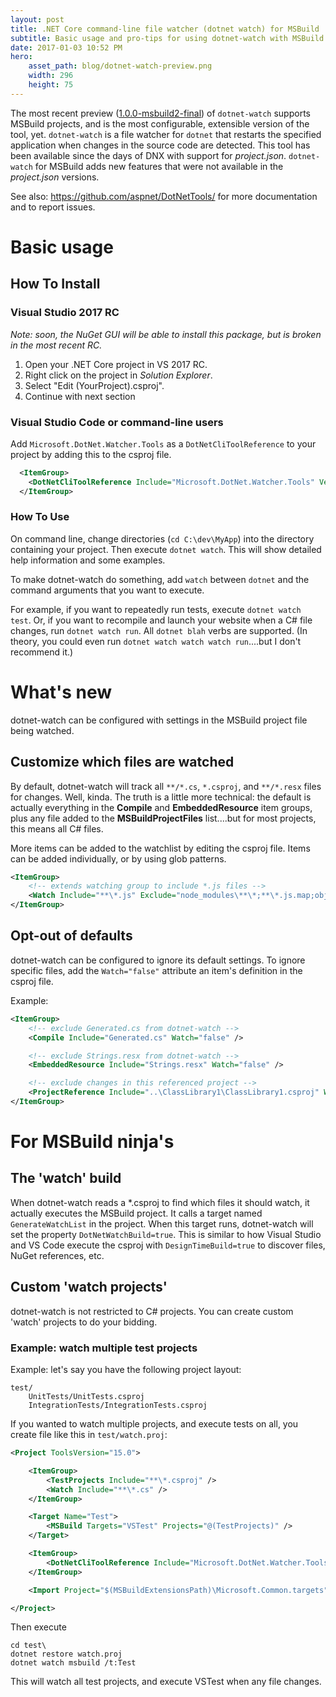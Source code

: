 ```yaml
---
layout: post
title: .NET Core command-line file watcher (dotnet watch) for MSBuild
subtitle: Basic usage and pro-tips for using dotnet-watch with MSBuild
date: 2017-01-03 10:52 PM
hero:
    asset_path: blog/dotnet-watch-preview.png
    width: 296
    height: 75
---
```


The most recent preview ([1.0.0-msbuild2-final](https://www.nuget.org/packages/Microsoft.DotNet.Watcher.Tools/1.0.0-msbuild2-final))
of `dotnet-watch` supports MSBuild projects, and is the most configurable, extensible version of the tool, yet.
`dotnet-watch` is a file watcher for `dotnet` that restarts the specified application when changes in the source code are detected.
This tool has been available since the days of DNX with support for *project.json*.
`dotnet-watch` for MSBuild adds new features that were not available in the *project.json* versions.

See also: <https://github.com/aspnet/DotNetTools/> for more documentation and to report issues.

# Basic usage

## How To Install

### Visual Studio 2017 RC

*Note: soon, the NuGet GUI will be able to install this package, but is broken in the most recent RC.*

1. Open your .NET Core project in VS 2017 RC.
2. Right click on the project in *Solution Explorer*.
3. Select "Edit (YourProject).csproj".
4. Continue with next section

### Visual Studio Code or command-line users

Add `Microsoft.DotNet.Watcher.Tools` as a `DotNetCliToolReference` to your project by adding this to the csproj file.

```xml
  <ItemGroup>
    <DotNetCliToolReference Include="Microsoft.DotNet.Watcher.Tools" Version="1.0.0-msbuild2-final" />
  </ItemGroup>
```

### How To Use

On command line, change directories (`cd C:\dev\MyApp`) into the directory containing your project. Then execute `dotnet watch`. 
This will show detailed help information and some examples.

To make dotnet-watch do something, add `watch` between `dotnet` and the command arguments that you want to execute.

For example, if you want to repeatedly run tests, execute `dotnet watch test`. Or, if you want to recompile and launch
your website when a C# file changes, run `dotnet watch run`. All `dotnet blah` verbs are supported. (In theory, you could 
even run `dotnet watch watch watch run`....but I don't recommend it.)

# What's new

dotnet-watch can be configured with settings in the MSBuild project file being watched.

## Customize which files are watched

By default, dotnet-watch will track all `**/*.cs`, `*.csproj`, and `**/*.resx` files for changes. 
Well, kinda. The truth is a little more technical: the default is actually everything in the **Compile** and **EmbeddedResource** item groups,
plus any file added to the **MSBuildProjectFiles** list....but for most projects, this means all C# files.

More items can be added to the watchlist by editing the csproj file. Items can be added individually, or by using glob patterns.

```xml
<ItemGroup>
    <!-- extends watching group to include *.js files -->
    <Watch Include="**\*.js" Exclude="node_modules\**\*;**\*.js.map;obj\**\*;bin\**\*" />
</ItemGroup>
```

## Opt-out of defaults

dotnet-watch can be configured to ignore its default settings. To ignore specific
files, add the `Watch="false"` attribute an item's definition in the csproj file.

Example:

```xml
<ItemGroup>
    <!-- exclude Generated.cs from dotnet-watch -->
    <Compile Include="Generated.cs" Watch="false" />

    <!-- exclude Strings.resx from dotnet-watch -->
    <EmbeddedResource Include="Strings.resx" Watch="false" />

    <!-- exclude changes in this referenced project -->
    <ProjectReference Include="..\ClassLibrary1\ClassLibrary1.csproj" Watch="false" />
</ItemGroup>
```

# For MSBuild ninja's

## The 'watch' build

When dotnet-watch reads a *.csproj to find which files it should watch,
it actually executes the MSBuild project. It calls a target named `GenerateWatchList` 
in the project. When this target runs, dotnet-watch will set the property `DotNetWatchBuild=true`.
This is similar to how Visual Studio and VS Code execute the csproj with `DesignTimeBuild=true`
to discover files, NuGet references, etc.

## Custom 'watch projects'

dotnet-watch is not restricted to C# projects. You can create custom 'watch' projects to do your bidding.

### Example: watch multiple test projects

Example: let's say you have the following project layout:

```
test/
    UnitTests/UnitTests.csproj
    IntegrationTests/IntegrationTests.csproj
```

If you wanted to watch multiple projects, and execute tests on all, you create file like this
in `test/watch.proj`:

```xml
<Project ToolsVersion="15.0">

    <ItemGroup>
        <TestProjects Include="**\*.csproj" />
        <Watch Include="**\*.cs" />
    </ItemGroup>

    <Target Name="Test">
        <MSBuild Targets="VSTest" Projects="@(TestProjects)" />
    </Target>

    <ItemGroup>
        <DotNetCliToolReference Include="Microsoft.DotNet.Watcher.Tools" Version="1.0.0-msbuild3-final" />
    </ItemGroup>

    <Import Project="$(MSBuildExtensionsPath)\Microsoft.Common.targets"/>

</Project>
```

Then execute

```
cd test\
dotnet restore watch.proj
dotnet watch msbuild /t:Test
```

This will watch all test projects, and execute VSTest when any file changes.
